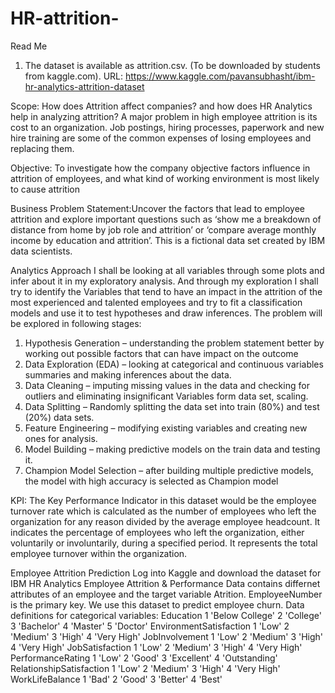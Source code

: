# HR-attrition-

Read Me
1. The dataset is available as attrition.csv. (To be downloaded by students from kaggle.com). URL: https://www.kaggle.com/pavansubhasht/ibm-hr-analytics-attrition-dataset 


Scope: How does Attrition affect companies? and how does HR Analytics help in analyzing attrition? A major problem in high employee attrition is its cost to an organization. Job postings, hiring processes, paperwork and new hire training are some of the common expenses of losing employees and replacing them. 


Objective: To investigate how the company objective factors influence in attrition of employees, and what kind of working environment is most likely to cause attrition


Business Problem Statement:Uncover the factors that lead to employee attrition and explore important questions such as ‘show me a breakdown of distance from home by job role and attrition’ or ‘compare average monthly income by education and attrition’. This is a fictional data set created by IBM data scientists.

Analytics Approach
I shall be looking at all variables through some plots and infer about it in my exploratory analysis. And through my exploration I shall try to identify the Variables that tend to have an impact in the attrition of the most experienced and talented employees and try to fit a classification models and use it to test hypotheses and draw inferences.
The problem will be explored in following stages:
1.	Hypothesis Generation – understanding the problem statement better by working out possible factors that can have impact on the outcome
2.	Data Exploration (EDA) – looking at categorical and continuous variables summaries and making inferences about the data.
3.	Data Cleaning – imputing missing values in the data and checking for outliers and eliminating insignificant Variables form data set, scaling.
4.	Data Splitting – Randomly splitting the data set into train (80%) and test (20%) data sets. 
5.	Feature Engineering – modifying existing variables and creating new ones for analysis.
6.	Model Building – making predictive models on the train data and testing it.
7.	Champion Model Selection – after building multiple predictive models, the model with high accuracy is selected as Champion model

KPI: 
The Key Performance Indicator in this dataset would be the employee turnover rate which is calculated as the number of employees who left the organization for any reason divided by the average employee headcount. It indicates the percentage of employees who left the organization, either voluntarily or involuntarily, during a specified period. It represents the total employee turnover within the organization.


Employee Attrition Prediction
Log into Kaggle and download the dataset for IBM HR Analytics Employee Attrition & Performance
Data contains differnet attributes of an employee and the target variable Atrition. EmployeeNumber is the primary key. We use this dataset to predict employee churn.
Data definitions for categorical variables: 
Education 1 'Below College' 2 'College' 3 'Bachelor' 4 'Master' 5 'Doctor'
EnvironmentSatisfaction 1 'Low' 2 'Medium' 3 'High' 4 'Very High'
JobInvolvement 1 'Low' 2 'Medium' 3 'High' 4 'Very High'
JobSatisfaction 1 'Low' 2 'Medium' 3 'High' 4 'Very High'
PerformanceRating 1 'Low' 2 'Good' 3 'Excellent' 4 'Outstanding'
RelationshipSatisfaction 1 'Low' 2 'Medium' 3 'High' 4 'Very High'
WorkLifeBalance 1 'Bad' 2 'Good' 3 'Better' 4 'Best'
